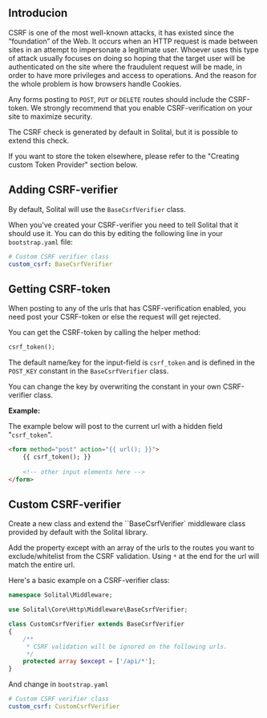 ## Introducion

CSRF is one of the most well-known attacks, it has existed since the “foundation” of the Web. It occurs when an HTTP request is made between sites in an attempt to impersonate a legitimate user. Whoever uses this type of attack usually focuses on doing so hoping that the target user will be authenticated on the site where the fraudulent request will be made, in order to have more privileges and access to operations. And the reason for the whole problem is how browsers handle Cookies. 

Any forms posting to `POST`, `PUT` or `DELETE` routes should include the CSRF-token. We strongly recommend that you enable CSRF-verification on your site to maximize security.

The CSRF check is generated by default in Solital, but it is possible to extend this check. 

If you want to store the token elsewhere, please refer to the "Creating custom Token Provider" section below.

## Adding CSRF-verifier

By default, Solital will use the `BaseCsrfVerifier` class.

When you've created your CSRF-verifier you need to tell Solital that it should use it. You can do this by editing the following line in your `bootstrap.yaml` file:

```yaml
# Custom CSRF verifier class
custom_csrf: BaseCsrfVerifier
```

## Getting CSRF-token

When posting to any of the urls that has CSRF-verification enabled, you need post your CSRF-token or else the request will get rejected.

You can get the CSRF-token by calling the helper method:

```php
csrf_token();
```

The default name/key for the input-field is `csrf_token` and is defined in the `POST_KEY` constant in the `BaseCsrfVerifier` class.

You can change the key by overwriting the constant in your own CSRF-verifier class.

**Example:**

The example below will post to the current url with a hidden field "`csrf_token`".

```html
<form method="post" action="{{ url(); }}">
    {{ csrf_token(); }}
    
    <!-- other input elements here -->
</form>
```

## Custom CSRF-verifier

Create a new class and extend the ``BaseCsrfVerifier` middleware class provided by default with the Solital library.

Add the property except with an array of the urls to the routes you want to exclude/whitelist from the CSRF validation. Using `*` at the end for the url will match the entire url.

Here's a basic example on a CSRF-verifier class:

```php
namespace Solital\Middleware;

use Solital\Core\Http\Middleware\BaseCsrfVerifier;

class CustomCsrfVerifier extends BaseCsrfVerifier
{
	/**
	 * CSRF validation will be ignored on the following urls.
	 */
	protected array $except = ['/api/*'];
}
```

And change in `bootstrap.yaml`

```yaml
# Custom CSRF verifier class
custom_csrf: CustomCsrfVerifier
```